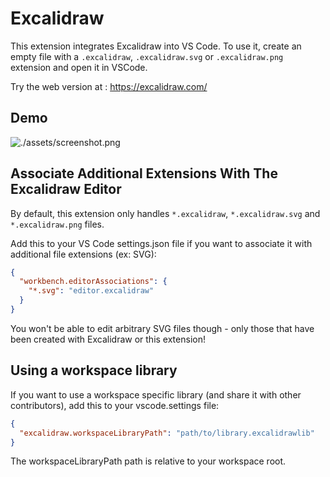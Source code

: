 # Excalidraw

This extension integrates Excalidraw into VS Code.
To use it, create an empty file with a `.excalidraw`, `.excalidraw.svg` or `.excalidraw.png` extension and open it in VSCode.

Try the web version at : <https://excalidraw.com/>

## Demo

![./assets/screenshot.png](https://github.com/excalidraw/excalidraw-vscode/raw/HEAD/extension/assets/screenshot.png)

## Associate Additional Extensions With The Excalidraw Editor

By default, this extension only handles `*.excalidraw`, `*.excalidraw.svg` and `*.excalidraw.png` files.

Add this to your VS Code settings.json file if you want to associate it with additional file extensions (ex: SVG):

```json
{
  "workbench.editorAssociations": {
    "*.svg": "editor.excalidraw"
  }
}
```

You won't be able to edit arbitrary SVG files though - only those that have been created with Excalidraw or this extension!

## Using a workspace library

If you want to use a workspace specific library (and share it with other contributors), add this to your vscode.settings file:

```json
{
  "excalidraw.workspaceLibraryPath": "path/to/library.excalidrawlib"
}
```

The workspaceLibraryPath path is relative to your workspace root.

